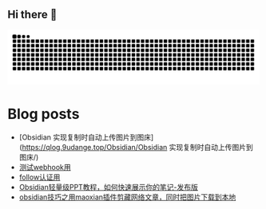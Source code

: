 ## Hi there 👋

<picture>
  <source media="(prefers-color-scheme: dark)" srcset="https://raw.githubusercontent.com/dangehub/dangehub/output/github-contribution-grid-snake-dark.svg">
  <source media="(prefers-color-scheme: light)" srcset="https://raw.githubusercontent.com/dangehub/dangehub/output/github-contribution-grid-snake.svg">
  <img alt="github contribution grid snake animation" src="https://raw.githubusercontent.com/dangehub/dangehub/output/github-contribution-grid-snake.svg">
</picture>

# Blog posts
<!-- BLOG-POST-LIST:START -->
- [Obsidian 实现复制时自动上传图片到图床](https://qlog.9udange.top/Obsidian/Obsidian 实现复制时自动上传图片到图床/)
- [测试webhook用](https://qlog.9udange.top/自托管折腾/测试webhook用/)
- [follow认证用](https://qlog.9udange.top/自托管折腾/follow认证用/)
- [Obsidian轻量级PPT教程，如何快速展示你的笔记-发布版](https://qlog.9udange.top/Obsidian/Obsidian轻量级PPT教程，如何快速展示你的笔记-发布版/)
- [obsidian技巧之用maoxian插件剪藏网络文章，同时把图片下载到本地](https://qlog.9udange.top/Obsidian/obsidian技巧之用maoxian插件剪藏网络文章，同时把图片下载到本地/)
<!-- BLOG-POST-LIST:END -->
